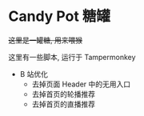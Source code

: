 # Candy Pot 糖罐

~~这里是一罐糖, 用来喂猴~~

这里有一些脚本, 运行于 Tampermonkey

* B 站优化
  * 去掉页面 Header 中的无用入口
  * 去掉首页的轮播推荐
  * 去掉首页的直播推荐
